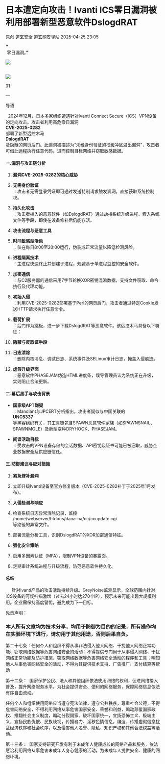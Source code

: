 #  日本遭定向攻击！Ivanti ICS零日漏洞被利用部署新型恶意软件DslogdRAT   
原创 道玄安全  道玄网安驿站   2025-04-25 23:05  
  
**“**  
 零日漏洞。**”**  
  
![](https://mmbiz.qpic.cn/sz_mmbiz_png/L369x9IF3yPA9bic9zzTydWv4XTTHH2NAiamMp8Kxsh4s2lukPuyuwnia3NiaHkiaU8a3JGFhLvNnYvtLvHTFAd91Rw/640?wx_fmt=png&from=appmsg "")  
  
      
![](https://mmbiz.qpic.cn/sz_mmbiz_png/L369x9IF3yPMwVHx9iaPDKDhBJiajRW2DIdq0Wxe7JcpgKDia3zMfgicaaD6Auwn6Q3GGm2vI0eNh1Qic6OUhHMjE7g/640?wx_fmt=png&from=appmsg "")  
  
  
  
  
  
  
  
01  
  
—  
  
  
  
导语  
  
  
  2024年12月，日本多家组织遭遇针对Ivanti Connect Secure（ICS）VPN设备的定向攻击。攻击者利用高危零日漏洞  
**CVE-2025-0282**  
部署了新型远控木马  
**DslogdRAT**  
及隐蔽的网页后门。此漏洞被描述为“未经身份验证的栈缓冲区溢出漏洞”，攻击者可借此远程执行任意代码，进而控制目标网络并窃取敏感数据。  
#### 一.漏洞与攻击链分析  
1. **漏洞CVE-2025-0282的核心威胁**  
  
1. **无需身份验证**  
：攻击者无需登录凭证即可通过发送特制请求触发漏洞，直接获取系统控制权。  
  
1. **持久化攻击**  
：攻击者植入的恶意软件（如DslogdRAT）通过劫持系统升级进程、嵌入系统文件等手段，即使在设备修补后仍能存活。  
  
1. **攻击流程与恶意工具**  
  
1. **时间敏感型活动**  
：仅在每日8:00至20:00运行，伪装成正常流量以降低检测风险。  
  
1. **进程隔离技术**  
：主进程快速终止并创建子进程，规避基于单进程监控的安全软件。  
  
1. **加密通信**  
：与C2服务器的通信采用7字节轮换XOR密钥混淆数据，支持文件窃取、命令执行及代理功能。  
  
1. **初始入侵**  
：利用CVE-2025-0282部署基于Perl的网页后门，攻击者通过特定Cookie发送HTTP请求执行任意命令。  
  
1. **载荷扩展**  
：后门作为跳板，进一步下载DslogdRAT等恶意软件。该远控木马具备以下特征：  
  
1. **隐蔽与反取证手段**  
  
1. **日志清除**  
：删除内核消息、调试日志、系统事件及SELinux审计日志，掩盖入侵痕迹。  
  
1. **虚假升级界面**  
：恶意软件PHASEJAM伪造HTML进度条，误导管理员认为系统正在升级，实则阻止合法更新。  
  
#### 二.幕后黑手与攻击背景  
- **国家级APT嫌疑**  
：Mandiant与JPCERT分析指出，攻击者疑似与中国关联的  
**UNC5337**  
等黑客组织有关，其工具链包含SPAWN恶意软件家族（如SPAWNSNAIL、SPAWNMOLE）及新型变种DRYHOOK、PHASEJAM。  
  
- **间谍活动目标**  
：受攻击的VPN设备存储的会话数据、API密钥及证书可能已被窃取，威胁企业数据安全及供应链信任。  
  
#### 三.防御建议与应对措施  
1. **紧急修补漏洞**  
  
1. 立即升级Ivanti设备至官方修复版本（CVE-2025-0282补丁于2025年1月发布）。  
  
1. **入侵检测与响应**  
  
1. 检查系统日志异常清除记录，监控  
/home/webserver/htdocs/dana-na/cc/ccupdate.cgi  
等路径的异常文件。  
  
1. 部署流量分析工具，识别DslogdRAT的XOR加密通信特征。  
  
1. **强化安全策略**  
  
1. 启用多因素认证（MFA），限制VPN设备的暴露面。  
  
1. 定期审计系统进程与升级流程，防范恶意软件持久化。  
  
#### 总结  
  
     针对Ivanti产品的攻击活动持续升级。GreyNoise监测显示，全球范围内针对ICS设备的可疑扫描激增（过去24小时达270个IP），预示未来可能出现大规模利用。企业需保持高度警惕，避免成为下一目标。  
  
  
免责声明：  
### 本人所有文章均为技术分享，均用于防御为目的的记录，所有操作均在实验环境下进行，请勿用于其他用途，否则后果自负。  
  
第二十七条：任何个人和组织不得从事非法侵入他人网络、干扰他人网络正常功能、窃取网络数据等危害网络安全的活动；不得提供专门用于从事侵入网络、干扰网络正常功能及防护措施、窃取网络数据等危害网络安全活动的程序和工具；明知他人从事危害网络安全的活动，不得为其提供技术支持、广告推广、支付结算等帮助  
  
第十二条：  国家保护公民、法人和其他组织依法使用网络的权利，促进网络接入普及，提升网络服务水平，为社会提供安全、便利的网络服务，保障网络信息依法有序自由流动。  
  
任何个人和组织使用网络应当遵守宪法法律，遵守公共秩序，尊重社会公德，不得危害网络安全，不得利用网络从事危害国家安全、荣誉和利益，煽动颠覆国家政权、推翻社会主义制度，煽动分裂国家、破坏国家统一，宣扬恐怖主义、极端主义，宣扬民族仇恨、民族歧视，传播暴力、淫秽色情信息，编造、传播虚假信息扰乱经济秩序和社会秩序，以及侵害他人名誉、隐私、知识产权和其他合法权益等活动。  
  
第十三条：  国家支持研究开发有利于未成年人健康成长的网络产品和服务，依法惩治利用网络从事危害未成年人身心健康的活动，为未成年人提供安全、健康的网络环境。  
  
  
  
  
  
  
